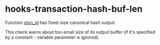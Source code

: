 # hooks-transaction-hash-buf-len

Function [otxn_id](https://xrpl-hooks.readme.io/v2.0/reference/otxn_id) has fixed-size canonical hash output.

This check warns about too-small size of its output buffer (if it's specified by a constant - variable parameter is ignored).
